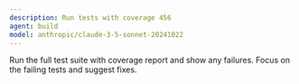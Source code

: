 ```yaml
---
description: Run tests with coverage 456
agent: build
model: anthropic/claude-3-5-sonnet-20241022
---
```


Run the full test suite with coverage report and show any failures.
Focus on the failing tests and suggest fixes.
